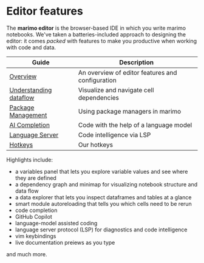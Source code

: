 # Editor features

The **marimo editor** is the browser-based IDE in which you write marimo
notebooks. We've taken a batteries-included approach to designing the editor:
it comes _packed_ with features to make you productive when working
with code and data.

| Guide | Description |
|-------|-------------|
| [Overview](overview.md) | An overview of editor features and configuration |
| [Understanding dataflow](dataflow.md) | Visualize and navigate cell dependencies |
| [Package Management](package_management.md) | Using package managers in marimo |
| [AI Completion](ai_completion.md) | Code with the help of a language model |
| [Language Server](language_server.md) | Code intelligence via LSP |
| [Hotkeys](hotkeys.md) | Our hotkeys |

Highlights include:

- a variables panel that lets you explore variable values and see where they are defined
- a dependency graph and minimap for visualizing notebook structure and data flow
- a data explorer that lets you inspect dataframes and tables at a glance
- smart module autoreloading that tells you which cells need to be rerun
- code completion
- GitHub Copilot
- language-model assisted coding
- language server protocol (LSP) for diagnostics and code intelligence
- vim keybindings
- live documentation preiews as you type

and much more.
